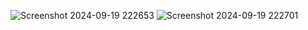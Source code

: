 ![Screenshot 2024-09-19 222653](https://github.com/user-attachments/assets/510ba479-a9d4-4a6b-b9df-2e1079a1c10f)
![Screenshot 2024-09-19 222701](https://github.com/user-attachments/assets/42b2f1fc-3f36-4640-b1fb-5c1a1083dbe6)
